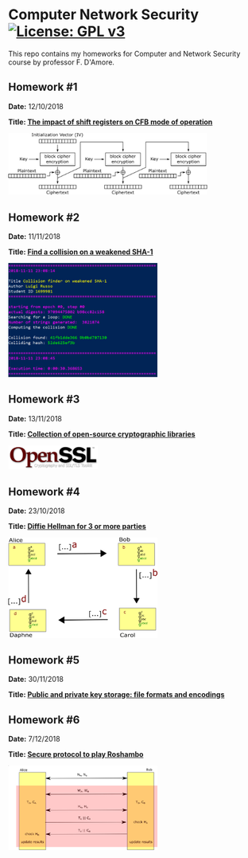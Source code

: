 # Computer Network Security [![License: GPL v3](https://img.shields.io/badge/License-GPL%20v3-blue.svg)](https://www.gnu.org/licenses/gpl-3.0)
This repo contains my homeworks for Computer and Network Security course by professor F. D'Amore.

## Homework #1
**Date:** 12/10/2018

**Title: [The impact of shift registers on CFB mode of operation](Homework-1)**

<img src="Homework-1/CFB_encryption-hw1-1699981.png"  width="400">

## Homework #2
**Date:** 11/11/2018

**Title: [Find a collision on a weakened SHA-1](Homework-2)**

<img src="Homework-2/report/example-hw2-1699981.png"  width="300">

## Homework #3
**Date:** 13/11/2018

**Title: [Collection of open-source cryptographic libraries](Homework-3)**

<img src="Homework-3/OpenSSL-logo-hw3-1699981.png"  width="180">

## Homework #4
**Date:** 23/10/2018

**Title: [Diffie Hellman for 3 or more parties](Homework-4)**

<img src="Homework-4/4dh-hw4-1699981.png"  width="300">

## Homework #5
**Date:** 30/11/2018

**Title: [Public and private key storage: file formats and encodings](Homework-5)**

## Homework #6
**Date:** 7/12/2018

**Title: [Secure protocol to play Roshambo](Homework-6)**

<img src="Homework-6/protocol-hw6-1699981.png"  width="300">



